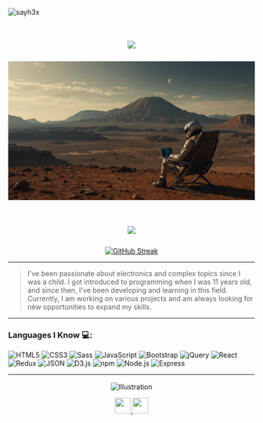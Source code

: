 <p align="left">
  <img src="https://komarev.com/ghpvc/?username=sayh3x&color=orange&style=plastic&label=H3XViews" alt="sayh3x" />
</p>

<h1 align="center">
  <img src="https://readme-typing-svg.herokuapp.com?font=Roboto+Slab&pause=1000&color=F7A869&background=FFFFFF00&center=true&vCenter=true&repeat=true&random=false&width=435&lines=Hi%2C+im+H3X+👋🏻+;++.+.+.+u+can+sayh3x+%3F+%F0%9F%9B%B8" style="max-width: 100%; height: auto;" />
</h1>

<p align="center">
  <img src="https://github.com/sayh3x/sayh3x/blob/main/now-h3x-mars.jpg" style="max-width: 100%; height: auto;" alt="H3X in Mars">
</p>

<h1 align="center">
  <img src="https://readme-typing-svg.herokuapp.com?font=Roboto+Slab&duration=4000&pause=500&color=F7A869&vCenter=true&random=false&width=435&lines=I+Work+on%3A++Electronics%2C+AI%2C+Backend+Development+;and;Web+Development+Beginner++%3A')" style="max-width: 100%; height: auto;" />
</h1>


<p align="center">
  <a href="https://git.io/sayh3x">
    <img src="https://streak-stats.demolab.com?user=sayh3x&theme=humoris" alt="GitHub Streak" style="max-width: 100%;">
  </a>
</p>

---

> I've been passionate about electronics and complex topics since I was a child. I got introduced to programming when I was 11 years old, and since then, I've been developing and learning in this field. Currently, I am working on various projects and am always looking for new opportunities to expand my skills.


-----------------------------------------

### Languages I Know 💻:

![HTML5](https://img.shields.io/badge/HTML5-Expert-d1d1d1?style=for-the-badge&logo=HTML5&labelColor=E34F26&logoColor=white) ![CSS3](https://img.shields.io/badge/CSS3-Expert-d1d1d1?style=for-the-badge&logo=CSS3&labelColor=1572B6&logoColor=white) ![Sass](https://img.shields.io/badge/Sass-Expert-d1d1d1?style=for-the-badge&logo=Sass&labelColor=CC6699&logoColor=white) ![JavaScript](https://img.shields.io/badge/JavaScript-Intermediate-d1d1d1?style=for-the-badge&logo=JavaScript&labelColor=F7DF1E&logoColor=black) ![Bootstrap](https://img.shields.io/badge/Bootstrap-Nearly_Intermediate-d1d1d1?style=for-the-badge&logo=Bootstrap&labelColor=7952B3&logoColor=white) ![jQuery](https://img.shields.io/badge/jQuery-Nearly_Intermediate-d1d1d1?style=for-the-badge&logo=jQuery&labelColor=0769AD&logoColor=white) ![React](https://img.shields.io/badge/React-Expert-d1d1d1?style=for-the-badge&logo=React&labelColor=61DAFB&logoColor=black) ![Redux](https://img.shields.io/badge/Redux-Expert-d1d1d1?style=for-the-badge&logo=Redux&labelColor=764ABC&logoColor=white) ![JSON](https://img.shields.io/badge/JSON-Expert-d1d1d1?style=for-the-badge&logo=JSON&labelColor=000000&logoColor=white) ![D3.js](https://img.shields.io/badge/D3.js-Expert-d1d1d1?style=for-the-badge&logo=D3.js&labelColor=F9A03C&logoColor=white) ![npm](https://img.shields.io/badge/npm-Expert-d1d1d1?style=for-the-badge&logo=NPM&labelColor=CB3837&logoColor=white) ![Node.js](https://img.shields.io/badge/Node.js-Basic-d1d1d1?style=for-the-badge&logo=Node.js&labelColor=339933&logoColor=white) ![Express](https://img.shields.io/badge/Express-Basic-d1d1d1?style=for-the-badge&logo=Express&labelColor=000000&logoColor=white) 

-----------------------------------------

<p align="center">
  <img align="center" src="https://i.giphy.com/media/v1.Y2lkPTc5MGI3NjExNm13am1teWFkc3drMjl4MXNzbXl5N3E1ajRjYjh6dXpjN3N1eHEwMCZlcD12MV9pbnRlcm5hbF9naWZfYnlfaWQmY3Q9Zw/13cxHLqRer5q6s/giphy.gif" width="300" alt="Illustration">
</p>

<p align="center"> 
  <a href="https://www.github.com/sayh3x" target="_blank" rel="noreferrer">
    <picture>
      <source media="(prefers-color-scheme: dark)" srcset="https://raw.githubusercontent.com/danielcranney/readme-generator/main/public/icons/socials/github-dark.svg" />
      <source media="(prefers-color-scheme: light)" srcset="https://raw.githubusercontent.com/danielcranney/readme-generator/main/public/icons/socials/github.svg" />
      <img src="https://raw.githubusercontent.com/danielcranney/readme-generator/main/public/icons/socials/github.svg" width="32" height="32" />
    </picture>
  </a>
  <a href="https://www.x.com/sayh3x" target="_blank" rel="noreferrer">
    <picture>
      <source media="(prefers-color-scheme: dark)" srcset="https://raw.githubusercontent.com/danielcranney/readme-generator/main/public/icons/socials/twitter-dark.svg" />
      <source media="(prefers-color-scheme: light)" srcset="https://raw.githubusercontent.com/danielcranney/readme-generator/main/public/icons/socials/twitter.svg" />
      <img src="https://raw.githubusercontent.com/danielcranney/readme-generator/main/public/icons/socials/twitter.svg" width="32" height="32" />
    </picture>
  </a>
</p>
